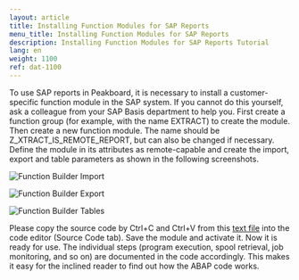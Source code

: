 ```yaml
---
layout: article
title: Installing Function Modules for SAP Reports
menu_title: Installing Function Modules for SAP Reports
description: Installing Function Modules for SAP Reports Tutorial
lang: en
weight: 1100
ref: dat-1100
---
```


To use SAP reports in Peakboard, it is necessary to install a customer-specific function module in the SAP system.
If you cannot do this yourself, ask a colleague from your SAP Basis department to help you. First create a function group (for example, with the name EXTRACT) to create the module. Then create a new function module. The name should be Z_XTRACT_IS_REMOTE_REPORT, but can also be changed if necessary. Define the module in its attributes as remote-capable and create the import, export and table parameters as shown in the following screenshots.

![Function Builder Import](/assets/images/data-sources/sap/report-custom-function-01.png)

![Function Builder Export](/assets/images/data-sources/sap/report-custom-function-02.png)

![Function Builder Tables](/assets/images/data-sources/sap/report-custom-function-03.png)

Please copy the source code by Ctrl+C and Ctrl+V from this [text file](https://peakboard.com/download/dokumente/Z_XTRACT_IS_REMOTE_REPORT.txt) into the code editor (Source Code tab). Save the module and activate it. Now it is ready for use.
The individual steps (program execution, spool retrieval, job monitoring, and so on) are documented in the code accordingly. This makes it easy for the inclined reader to find out how the ABAP code works.

